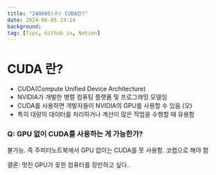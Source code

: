 ```yaml
---
title: "240605(수) CUDA란?"
date: 2024-06-05 23:14
background: 
tag: [Tips, Github io, Notion]
---
```


# CUDA 란?
- CUDA(Compute Unified Device Architecture)   
- NVIDIA가 개발한 병렬 컴퓨팅 플랫폼 및 프로그래밍 모델임   
- CUDA를 사용하면 개발자들이 NVIDIA의 GPU를 사용할 수 있음 (오)   
- 특히 대량의 데이터를 처리하거나 계산이 많은 작업을 수행할 때 유용함

### Q: GPU 없이 CUDA를 사용하는 게 가능한가?
불가능. 즉 주피터노트북에서 GPU 없이는 CUDA를 못 사용함. 코랩으로 해야 함

결론: 멋진 GPU가 꽂힌 컴퓨터를 장만하고 싶다.. 
